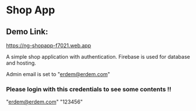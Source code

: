 # Shop App

## Demo Link:

https://ng-shopapp-f7021.web.app

A simple shop application with authentication. Firebase is used for database and hosting.

Admin email is set to "erdem@erdem.com"

### Please login with this credentials to see some contents !!

"erdem@erdem.com"
"123456"
